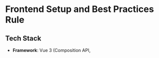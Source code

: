 # Frontend Setup and Best Practices Rule

## Tech Stack
- **Framework**: Vue 3 (Composition API, <script setup lang="ts">)
- **UI Library**: PrimeVue
- **State Management**: Pinia
- **Styling**: Tailwind CSS (MANDATORY for all styling)
- **Build Tool**: Vite
- **Type Safety**: TypeScript, types from Elysia Eden backend

## Component Structure
- Use `<script setup lang="ts">` at the top, template second, style last (rarely used)
- Prefer composables over methods
- Use auto-imports for Vue, Pinia, composables, and utilities
- Props and emits must use explicit TypeScript interfaces

## Styling
- Use Tailwind CSS utility classes for all styling
- Do NOT use custom CSS in `<style>` blocks except with explicit approval
- No inline `style` attributes
- Ensure responsive design with Tailwind breakpoints

## State Management
- Use Pinia stores for global state
- Do not export store state from composables
- Use `storeToRefs` for state in components

## Composables
- Place in `composables/` directory
- Do not proxy or export Pinia store state/actions from composables
- Use for logic that is not global state

## API Integration
- Use `useApi` composable (Elysia Eden) for all API calls
- Always use backend-inferred types for API data
- Handle errors and loading states reactively

## Forms & Validation
- Use reactive objects for form state and errors
- Validate on client and handle server errors
- Use Tailwind for form styling

## Performance
- Use `v-memo`, `shallowRef`, `markRaw`, and `Suspense` for optimization
- Use `readonly` and `shallowReactive` for large/expensive data

## General Principles
- Type safety everywhere
- Prefer reactivity over computed unless necessary
- Build reusable, well-structured components
- Follow the order: script, template, style

---
**Reference: guidelines/core/FRONTEND.md** 